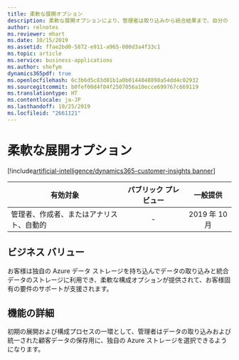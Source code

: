 ```yaml
---
title: 柔軟な展開オプション
description: 柔軟な展開オプションにより、管理者は取り込みから統合結果まで、自分の Azure インスタンスにデータを保存できます。 
author: relnotes
ms.reviewer: mhart
ms.date: 10/15/2019
ms.assetid: ffae2bd0-5872-e911-a965-000d3a4f33c1
ms.topic: article
ms.service: business-applications
ms.author: shefym
dynamics365pdf: true
ms.openlocfilehash: 6c3b6d5c83d01b1a0b0144048898a54dd4c02932
ms.sourcegitcommit: b0fef00d4f04f2507056a10ecce699767c669119
ms.translationtype: HT
ms.contentlocale: ja-JP
ms.lasthandoff: 10/25/2019
ms.locfileid: "2661121"
---
```

# <a name="flexible-deployment-options"></a>柔軟な展開オプション
[!include[artificial-intelligence/dynamics365-customer-insights banner](../includes/artificial-intelligence/dynamics365-customer-insights.md)]

| 有効対象    |  パブリック プレビュー | 一般提供 | 
| ---------- | :----------: |:----------: |
|管理者、作成者、またはアナリスト、自動的|-| 2019 年 10 月|


## <a name="business-value"></a>ビジネス バリュー
<!-- bv start -->
お客様は独自の Azure データ ストレージを持ち込んでデータの取り込みと統合データのストレージに利用でき、柔軟な構成オプションが提供されて、お客様固有の要件のサポートが支援されます。 

<!-- bv end -->



## <a name="feature-details"></a>機能の詳細
<!--feature detail start -->
初期の展開および構成プロセスの一環として、管理者はデータの取り込みおよび統一された顧客データの保存用に、独自の Azure ストレージを選択できるようになります。
<!--feature detail end -->









